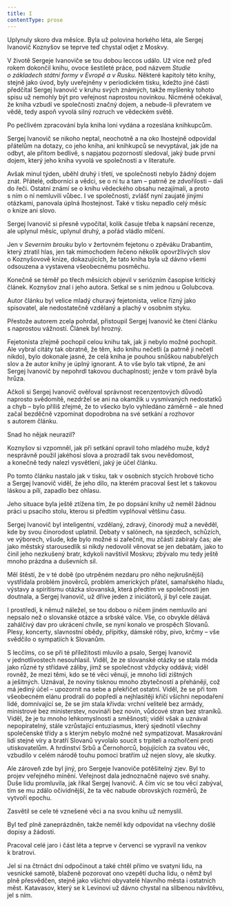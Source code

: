 ```yaml
---
title: I
contentType: prose
---
```


Uplynuly skoro dva měsíce. Byla už polovina horkého léta, ale Sergej Ivanovič Koznyšov se teprve teď chystal odjet z Moskvy.

V životě Sergeje Ivanoviče se tou dobou leccos událo. Už více než před rokem dokončil knihu, ovoce šestileté práce, pod názvem _Studie o základech státní formy v Evropě a v Rusku._ Některé kapitoly této knihy, stejně jako úvod, byly uveřejněny v periodickém tisku, kdežto jiné části předčítal Sergej Ivanovič v kruhu svých známých, takže myšlenky tohoto spisu už nemohly být pro veřejnost naprostou novinkou. Nicméně očekával, že kniha vzbudí ve společnosti značný dojem, a nebude-li převratem ve vědě, tedy aspoň vyvolá silný rozruch ve vědeckém světě.

Po pečlivém zpracování byla kniha loni vydána a rozeslána knihkupcům.

Sergej Ivanovič se nikoho neptal, neochotně a na oko lhostejně odpovídal přátelům na dotazy, co jeho kniha, ani knihkupců se nevyptával, jak jde na odbyt, ale přitom bedlivě, s napjatou pozorností sledoval, jaký bude první dojem, který jeho kniha vyvolá ve společnosti a v literatuře.

Avšak minul týden, uběhl druhý i třetí, ve společnosti nebylo žádný dojem znát. Přátelé, odborníci a vědci, se o ní tu a tam – patrně ze zdvořilosti – dali do řeči. Ostatní známí se o knihu vědeckého obsahu nezajímali, a proto s ním o ní nemluvili vůbec. I ve společnosti, zvlášť nyní zaujaté jinými otázkami, panovala úplná lhostejnost. Také v tisku nepadlo celý měsíc o knize ani slovo.

Sergej Ivanovič si přesně vypočítal, kolik časuje třeba k napsání recenze, ale uplynul měsíc, uplynul druhý, a pořád vládlo mlčení.

Jen v _Severním brouku_ bylo v žertovném fejetonu o zpěváku Drabantim, který ztratil hlas, jen tak mimochodem řečeno několik opovržlivých slov o Koznyšovově knize, dokazujících, že tato kniha byla už dávno všemi odsouzena a vystavena všeobecnému posměchu.

Konečně se téměř po třech měsících objevil v seriózním časopise kritický článek. Koznyšov znal i jeho autora. Setkal se s ním jednou u Golubcova.

Autor článku byl velice mladý churavý fejetonista, velice řízný jako spisovatel, ale nedostatečně vzdělaný a plachý v osobním styku.

Přestože autorem zcela pohrdal, přistoupil Sergej Ivanovič ke čtení článku s naprostou vážností. Článek byl hrozný.

Fejetonista zřejmě pochopil celou knihu tak, jak ji nebylo možné pochopit. Ale vybral citáty tak obratně, že těm, kdo knihu nečetli (a patrně ji nečetl nikdo), bylo dokonale jasné, že celá kniha je pouhou snůškou nabubřelých slov a že autor knihy je úplný ignorant. A to vše bylo tak vtipné, že ani Sergej Ivanovič by nepohrdl takovou duchaplností; jenže v tom právě byla hrůza.

Ačkoli si Sergej Ivanovič ověřoval správnost recenzentových důvodů naprosto svědomitě, nezdržel se ani na okamžik u vysmívaných nedostatků a chyb – bylo příliš zřejmé, že to všecko bylo vyhledáno záměrně – ale hned začal bezděčně vzpomínat dopodrobna na své setkání a rozhovor s autorem článku.

Snad ho nějak neurazil?

Koznyšov si vzpomněl, jak při setkání opravil toho mladého muže, když nesprávně použil jakéhosi slova a prozradil tak svou nevědomost, a konečně tedy nalezl vysvětlení, jaký je účel článku.

Po tomto článku nastalo jak v tisku, tak v osobních stycích hrobové ticho a Sergej Ivanovič viděl, že jeho dílo, na kterém pracoval šest let s takovou láskou a pílí, zapadlo bez ohlasu.

Jeho situace byla ještě ztížena tím, že po dopsání knihy už neměl žádnou práci u psacího stolu, kterou si předtím vyplňoval většinu času.

Sergej Ivanovič byl inteligentní, vzdělaný, zdravý, činorodý muž a nevěděl, kde by svou činorodost uplatnil. Debaty v salónech, na sjezdech, schůzích, ve výborech, všude, kde bylo možné si zařečnit, mu zčásti zabíraly čas; ale jako městský starousedlík si nikdy nedovolil věnovat se jen debatám, jako to činil jeho nezkušený bratr, kdykoli navštívil Moskvu; zbývalo mu tedy ještě mnoho prázdna a duševních sil.

Měl štěstí, že v té době (po utrpěném nezdaru pro něho nejkrušnější) vystřídala problém jinověrců, problém amerických přátel, samařského hladu, výstavy a spiritismu otázka slovanská, která předtím ve společnosti jen doutnala, a Sergej Ivanovič, už dříve jeden z iniciátorů, jí byl cele zaujat.

I prostředí, k němuž náležel, se tou dobou o ničem jiném nemluvilo ani nepsalo než o slovanské otázce a srbské válce. Vše, co obvykle dělává zahálčivý dav pro ukrácení chvíle, se nyní konalo ve prospěch Slovanů. Plesy, koncerty, slavnostní obědy, přípitky, dámské róby, pivo, krčmy – vše svědčilo o sympatiích k Slovanům.

S lecčíms, co se při té příležitosti mluvilo a psalo, Sergej Ivanovič v jednotlivostech nesouhlasil. Viděl, že ze slovanské otázky se stala móda jako různé ty střídavé záliby, jimž se společnost vždycky oddává; viděl rovněž, že mezi těmi, kdo se té věci věnují, je mnoho lidí zištných a ješitných. Uznával, že noviny tisknou mnoho zbytečností a přehánějí, což má jediný účel – upozornit na sebe a překřičet ostatní. Viděl, že se při tom všeobecném elánu prodrali do popředí a nejhlasitěji křičí všichni nepodaření lidé, domnívající se, že se jim stala křivda: vrchní velitelé bez armády, ministrové bez ministerstev, novináři bez novin, vůdcové stran bez straníků. Viděl, že je tu mnoho lehkomyslnosti a směšnosti; viděl však a uznával nepopiratelný, stále vzrůstající entuziasmus, který sjednotil všechny společenské třídy a s kterým nebylo možné než sympatizovat. Masakrování lidí stejné víry a bratří Slovanů vyvolalo soucit s trpiteli a rozhořčení proti utiskovatelům. A hrdinství Srbů a Černohorců, bojujících za svatou věc, vzbudilo v celém národě touhu pomoci bratřím už nejen slovy, ale skutky.

Ale zároveň zde byl jiný, pro Sergeje Ivanoviče potěšitelný zjev. Byl to projev veřejného mínění. Veřejnost dala jednoznačně najevo své snahy. Duše lidu promluvila, jak říkal Sergej Ivanovič. A čím víc se tou věcí zabýval, tím se mu zdálo očividnější, že ta věc nabude obrovských rozměrů, že vytvoří epochu.

Zasvětil se cele té vznešené věci a na svou knihu už nemyslil.

Byl teď plně zaneprázdněn, takže neměl kdy odpovídat na všechny došlé dopisy a žádosti.

Pracoval celé jaro i část léta a teprve v červenci se vypravil na venkov k bratrovi.

Jel si na čtrnáct dní odpočinout a také chtěl přímo ve svatyni lidu, na vesnické samotě, blaženě pozorovat ono vzepětí ducha lidu, o němž byl plně přesvědčen, stejně jako všichni obyvatelé hlavního města i ostatních měst. Katavasov, který se k Levinovi už dávno chystal na slíbenou návštěvu, jel s ním.
